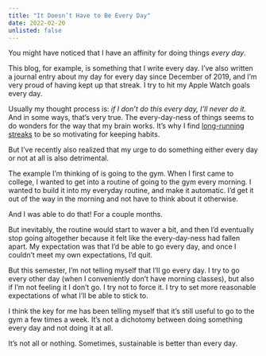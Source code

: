 ```yaml
---
title: "It Doesn’t Have to Be Every Day"
date: 2022-02-20
unlisted: false
---
```


You might have noticed that I have an affinity for doing things _every day_.

This blog, for example, is something that I write every day. I’ve also written a journal entry about my day for every day since December of 2019, and I’m very proud of having kept up that streak. I try to hit my Apple Watch goals every day.

Usually my thought process is: _if I don’t do this every day, I’ll never do it._ And in some ways, that’s very true. The every-day-ness of things seems to do wonders for the way that my brain works. It’s why I find [long-running streaks](https://benborgers.com/posts/streaks) to be so motivating for keeping habits.

But I’ve recently also realized that my urge to do something either every day or not at all is also detrimental.

The example I’m thinking of is going to the gym. When I first came to college, I wanted to get into a routine of going to the gym every morning. I wanted to build it into my everyday routine, and make it automatic. I’d get it out of the way in the morning and not have to think about it otherwise.

And I was able to do that! For a couple months.

But inevitably, the routine would start to waver a bit, and then I’d eventually stop going altogether because it felt like the every-day-ness had fallen apart. My expectation was that I’d be able to go every day, and once I couldn’t meet my own expectations, I’d quit.

But this semester, I’m not telling myself that I’ll go every day. I try to go every other day (when I conveniently don’t have morning classes), but also if I’m not feeling it I don’t go. I try not to force it. I try to set more reasonable expectations of what I’ll be able to stick to.

I think the key for me has been telling myself that it’s still useful to go to the gym a few times a week. It’s not a dichotomy between doing something every day and not doing it at all.

It’s not all or nothing. Sometimes, sustainable is better than every day.

